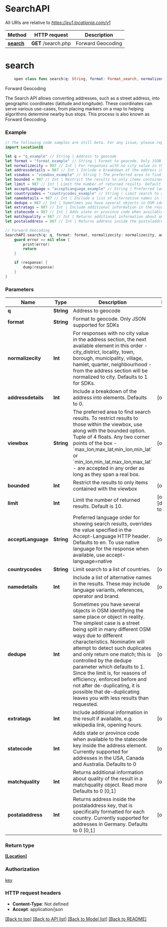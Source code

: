 # SearchAPI

All URIs are relative to *https://eu1.locationiq.com/v1*

Method | HTTP request | Description
------------- | ------------- | -------------
[**search**](SearchAPI.md#search) | **GET** /search.php | Forward Geocoding


# **search**
```swift
    open class func search(q: String, format: Format_search, normalizecity: Normalizecity_search, addressdetails: Addressdetails_search? = nil, viewbox: String? = nil, bounded: Bounded_search? = nil, limit: Int? = nil, acceptLanguage: String? = nil, countrycodes: String? = nil, namedetails: Namedetails_search? = nil, dedupe: Dedupe_search? = nil, extratags: Extratags_search? = nil, statecode: Statecode_search? = nil, matchquality: Int? = nil, postaladdress: Int? = nil, completion: @escaping (_ data: [Location]?, _ error: Error?) -> Void)
```

Forward Geocoding

The Search API allows converting addresses, such as a street address, into geographic coordinates (latitude and longitude). These coordinates can serve various use-cases, from placing markers on a map to helping algorithms determine nearby bus stops. This process is also known as Forward Geocoding.

### Example 
```swift
// The following code samples are still beta. For any issue, please report via http://github.com/OpenAPITools/openapi-generator/issues/new
import LocationIQ

let q = "q_example" // String | Address to geocode
let format = "format_example" // String | Format to geocode. Only JSON supported for SDKs
let normalizecity = 987 // Int | For responses with no city value in the address section, the next available element in this order - city_district, locality, town, borough, municipality, village, hamlet, quarter, neighbourhood - from the address section will be normalized to city. Defaults to 1 for SDKs.
let addressdetails = 987 // Int | Include a breakdown of the address into elements. Defaults to 0. (optional)
let viewbox = "viewbox_example" // String | The preferred area to find search results.  To restrict results to those within the viewbox, use along with the bounded option. Tuple of 4 floats. Any two corner points of the box - `max_lon,max_lat,min_lon,min_lat` or `min_lon,min_lat,max_lon,max_lat` - are accepted in any order as long as they span a real box.  (optional)
let bounded = 987 // Int | Restrict the results to only items contained with the viewbox (optional)
let limit = 987 // Int | Limit the number of returned results. Default is 10. (optional) (default to 10)
let acceptLanguage = "acceptLanguage_example" // String | Preferred language order for showing search results, overrides the value specified in the Accept-Language HTTP header. Defaults to en. To use native language for the response when available, use accept-language=native (optional)
let countrycodes = "countrycodes_example" // String | Limit search to a list of countries. (optional)
let namedetails = 987 // Int | Include a list of alternative names in the results. These may include language variants, references, operator and brand. (optional)
let dedupe = 987 // Int | Sometimes you have several objects in OSM identifying the same place or object in reality. The simplest case is a street being split in many different OSM ways due to different characteristics. Nominatim will attempt to detect such duplicates and only return one match; this is controlled by the dedupe parameter which defaults to 1. Since the limit is, for reasons of efficiency, enforced before and not after de-duplicating, it is possible that de-duplicating leaves you with less results than requested. (optional)
let extratags = 987 // Int | Include additional information in the result if available, e.g. wikipedia link, opening hours. (optional)
let statecode = 987 // Int | Adds state or province code when available to the statecode key inside the address element. Currently supported for addresses in the USA, Canada and Australia. Defaults to 0 (optional)
let matchquality = 987 // Int | Returns additional information about quality of the result in a matchquality object. Read more Defaults to 0 [0,1] (optional)
let postaladdress = 987 // Int | Returns address inside the postaladdress key, that is specifically formatted for each country. Currently supported for addresses in Germany. Defaults to 0 [0,1] (optional)

// Forward Geocoding
SearchAPI.search(q: q, format: format, normalizecity: normalizecity, addressdetails: addressdetails, viewbox: viewbox, bounded: bounded, limit: limit, acceptLanguage: acceptLanguage, countrycodes: countrycodes, namedetails: namedetails, dedupe: dedupe, extratags: extratags, statecode: statecode, matchquality: matchquality, postaladdress: postaladdress) { (response, error) in
    guard error == nil else {
        print(error)
        return
    }

    if (response) {
        dump(response)
    }
}
```

### Parameters

Name | Type | Description  | Notes
------------- | ------------- | ------------- | -------------
 **q** | **String** | Address to geocode | 
 **format** | **String** | Format to geocode. Only JSON supported for SDKs | 
 **normalizecity** | **Int** | For responses with no city value in the address section, the next available element in this order - city_district, locality, town, borough, municipality, village, hamlet, quarter, neighbourhood - from the address section will be normalized to city. Defaults to 1 for SDKs. | 
 **addressdetails** | **Int** | Include a breakdown of the address into elements. Defaults to 0. | [optional] 
 **viewbox** | **String** | The preferred area to find search results.  To restrict results to those within the viewbox, use along with the bounded option. Tuple of 4 floats. Any two corner points of the box - &#x60;max_lon,max_lat,min_lon,min_lat&#x60; or &#x60;min_lon,min_lat,max_lon,max_lat&#x60; - are accepted in any order as long as they span a real box.  | [optional] 
 **bounded** | **Int** | Restrict the results to only items contained with the viewbox | [optional] 
 **limit** | **Int** | Limit the number of returned results. Default is 10. | [optional] [default to 10]
 **acceptLanguage** | **String** | Preferred language order for showing search results, overrides the value specified in the Accept-Language HTTP header. Defaults to en. To use native language for the response when available, use accept-language&#x3D;native | [optional] 
 **countrycodes** | **String** | Limit search to a list of countries. | [optional] 
 **namedetails** | **Int** | Include a list of alternative names in the results. These may include language variants, references, operator and brand. | [optional] 
 **dedupe** | **Int** | Sometimes you have several objects in OSM identifying the same place or object in reality. The simplest case is a street being split in many different OSM ways due to different characteristics. Nominatim will attempt to detect such duplicates and only return one match; this is controlled by the dedupe parameter which defaults to 1. Since the limit is, for reasons of efficiency, enforced before and not after de-duplicating, it is possible that de-duplicating leaves you with less results than requested. | [optional] 
 **extratags** | **Int** | Include additional information in the result if available, e.g. wikipedia link, opening hours. | [optional] 
 **statecode** | **Int** | Adds state or province code when available to the statecode key inside the address element. Currently supported for addresses in the USA, Canada and Australia. Defaults to 0 | [optional] 
 **matchquality** | **Int** | Returns additional information about quality of the result in a matchquality object. Read more Defaults to 0 [0,1] | [optional] 
 **postaladdress** | **Int** | Returns address inside the postaladdress key, that is specifically formatted for each country. Currently supported for addresses in Germany. Defaults to 0 [0,1] | [optional] 

### Return type

[**[Location]**](Location.md)

### Authorization

[key](../README.md#key)

### HTTP request headers

 - **Content-Type**: Not defined
 - **Accept**: application/json

[[Back to top]](#) [[Back to API list]](../README.md#documentation-for-api-endpoints) [[Back to Model list]](../README.md#documentation-for-models) [[Back to README]](../README.md)

